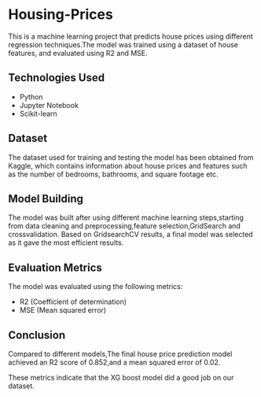 # Housing-Prices
This is a machine learning project that predicts house prices using different regression techniques.The model was trained using a dataset of house features, and evaluated using R2 and MSE.

## Technologies Used

- Python
- Jupyter Notebook
- Scikit-learn

## Dataset

The dataset used for training and testing the model has been obtained from Kaggle, which contains information about house prices and features such as the number of bedrooms, bathrooms, and square footage etc.

## Model Building

The model was built after using different machine learning steps,starting from data cleaning and preprocessing,feature selection,GridSearch and crossvalidation. 
Based on GridsearchCV results, a final model was selected as it gave the most efficient results.


## Evaluation Metrics

The model was evaluated using the following metrics:

- R2 (Coefficient of determination)
- MSE (Mean squared error)

## Conclusion

Compared to different models,The final house price prediction model achieved an R2 score of 0.852,and a mean squared error of 0.02.

These metrics indicate that the XG boost model did a good job on our dataset.
